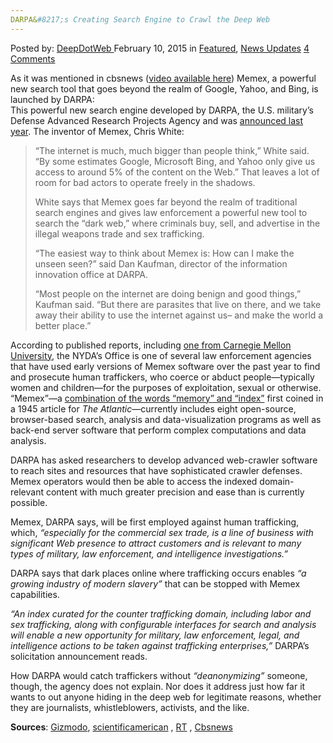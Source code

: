 ```yaml
---
DARPA&#8217;s Creating Search Engine to Crawl the Deep Web
---
```

<article class="post-listing post-9020 post type-post status-publish format-standard has-post-thumbnail hentry category-deepdot-news category-news-updates tag-crawl tag-creating tag-dark tag-darpas tag-engine tag-net tag-search">
<div class="post-inner">
<span>Posted by: <a href="https://www.deepdotweb.com/author/admin/" title="">DeepDotWeb </a></span>
<span>February 10, 2015</span>
<span>in <a href="https://www.deepdotweb.com/category/deepdot-news/" rel="category tag">Featured</a>, <a href="https://www.deepdotweb.com/category/news-updates/" rel="category tag">News Updates</a></span>
<span><a href="https://www.deepdotweb.com/2015/02/10/darpas-creating-search-engine-crawl-deep-web/#comments">4 Comments</a></span>
</p>
<div class="clear"></div>
<div class="entry">
<p>As it was mentioned in cbsnews (<a href="http://www.cbsnews.com/news/new-search-engine-exposes-the-dark-web/" target="_blank">video available here</a>) Memex, a powerful new search tool that goes beyond the realm of Google, Yahoo, and Bing, is launched by DARPA:<br />
    This powerful new search engine developed by DARPA, the U.S. military&#8217;s Defense Advanced Research Projects Agency and was <a href="http://www.darpa.mil/newsevents/releases/2014/02/09.aspx" target="_blank">announced last year</a>. The inventor of Memex, Chris White:</p>
<blockquote><p>&#8220;The internet is much, much bigger than people think,&#8221; White said. &#8220;By some estimates Google, Microsoft Bing, and Yahoo only give us access to around 5% of the content on the Web.&#8221; That leaves a lot of room for bad actors to operate freely in the shadows.</p>
<p>White says that Memex goes far beyond the realm of traditional search engines and gives law enforcement a powerful new tool to search the &#8220;dark web,&#8221; where criminals buy, sell, and advertise in the illegal weapons trade and sex trafficking.</p>
<p>&#8220;The easiest way to think about Memex is: How can I make the unseen seen?&#8221; said Dan Kaufman, director of the information innovation office at DARPA.</p>
<p>&#8220;Most people on the internet are doing benign and good things,&#8221; Kaufman said. &#8220;But there are parasites that live on there, and we take away their ability to use the internet against us&#8211; and make the world a better place.&#8221;</p></blockquote>
<p>According to published reports, including <a href="http://www.cmu.edu/news/stories/archives/2015/january/detecting-sex-traffickers.html">one from Carnegie Mellon University</a>, the NYDA’s Office is one of several law enforcement agencies that have used early versions of Memex software over the past year to find and prosecute human traffickers, who coerce or abduct people—typically women and children—for the purposes of exploitation, sexual or otherwise. “Memex”—a <a href="http://www.theatlantic.com/magazine/archive/1945/07/as-we-may-think/303881/?single_page=true">combination of the words “memory” and “index”</a> first coined in a 1945 article for <em>The Atlantic</em>—currently includes eight open-source, browser-based search, analysis and data-visualization programs as well as back-end server software that perform complex computations and data analysis.</p>
<p>DARPA has asked researchers to develop advanced web-crawler software to reach sites and resources that have sophisticated crawler defenses. Memex operators would then be able to access the indexed domain-relevant content with much greater precision and ease than is currently possible.</p>
<p>Memex, DARPA says, will be first employed against human trafficking, which, <em>“especially for the commercial sex trade, is a line of business with significant Web presence to attract customers and is relevant to many types of military, law enforcement, and intelligence investigations.”</em></p>
<p>DARPA says that dark places online where trafficking occurs enables <em>“a growing industry of modern slavery”</em> that can be stopped with Memex capabilities.</p>
<p><em>“An index curated for the counter trafficking domain, including labor and sex trafficking, along with configurable interfaces for search and analysis will enable a new opportunity for military, law enforcement, legal, and intelligence actions to be taken against trafficking enterprises,”</em> DARPA’s solicitation announcement reads.</p>
<p>How DARPA would catch traffickers without <em>“deanonymizing”</em> someone, though, the agency does not explain. Nor does it address just how far it wants to out anyone hiding in the deep web for legitimate reasons, whether they are journalists, whistleblowers, activists, and the like.</p>
<p><strong>Sources</strong>: <a href="http://gizmodo.com/deep-web-search-engine-memex-fights-crime-a-bit-like-mi-1684674056" target="_blank">Gizmodo</a>, <a href="http://www.scientificamerican.com/article/human-traffickers-caught-on-hidden-internet/" target="_blank">scientificamerican</a> , <a href="http://rt.com/usa/darpa-internet-search-engine-788/" target="_blank">RT</a> , <a href="http://www.cbsnews.com/news/new-search-engine-exposes-the-dark-web/" target="_blank">Cbsnews</a></p>
<p>&nbsp;</p>
</div>
<span style="display:none"><a href="https://www.deepdotweb.com/tag/crawl/" rel="tag">crawl</a> <a href="https://www.deepdotweb.com/tag/creating/" rel="tag">creating</a> <a href="https://www.deepdotweb.com/tag/dark/" rel="tag">dark</a> <a href="https://www.deepdotweb.com/tag/darpas/" rel="tag">darpas</a> <a href="https://www.deepdotweb.com/tag/engine/" rel="tag">engine</a> <a href="https://www.deepdotweb.com/tag/net/" rel="tag">net</a> <a href="https://www.deepdotweb.com/tag/search/" rel="tag">search</a></span> <span style="display:none" class="updated">2015-02-10</span>
<div style="display:none" class="vcard author" itemprop="author" itemscope itemtype="http://schema.org/Person"><strong class="fn" itemprop="name">